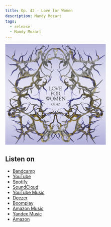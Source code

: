 ```yaml
---
title: Op. 42 - Love for Women
description: Mandy Mozart
tags:
  - release
  - Mandy Mozart
---
```


<a href="https://mandymozart.bandcamp.com/album/op-42-love-for-women">
  <img src="./loveforwomen.jpg" alt="Mandy Mozart Op. 42 - Love for Women" width="320" height="320">
</a>

## Listen on

- [Bandcamp](https://mandymozart.bandcamp.com/album/op-42-love-for-women)
- [YouTube](https://www.youtube.com/playlist?list=OLAK5uy_nwrxvXjEsGLwDiHcGAaFTKWfqWi_LD30Y)
- [Spotify](https://open.spotify.com/album/0pSHltiQNViiKL2ojJ0skb?utm_medium=share&utm_source=linktree)
- [SoundCloud](https://soundcloud.app.goo.gl/oBkUN)
- [YouTube Music](https://music.youtube.com/playlist?list=OLAK5uy_nwrxvXjEsGLwDiHcGAaFTKWfqWi_LD30Y)
- [Deezer](https://www.deezer.com/album/284724792?app_id=140685&utm_source=partner_linkfire&utm_campaign=3dbd317a92a18af2b4a7fe005380d66d&utm_medium=Original&utm_term=objective-stream&utm_content=album-284724792)
- [Boomplay](https://www.boomplay.com/albums/38112526)
- [Amazon Music](https://music.amazon.com/albums/B09PM8H6RG)
- [Yandex Music](https://music.yandex.ru/album/20380688)
- [Amazon](https://amazon.com/dp/B09PM8H6RG)

